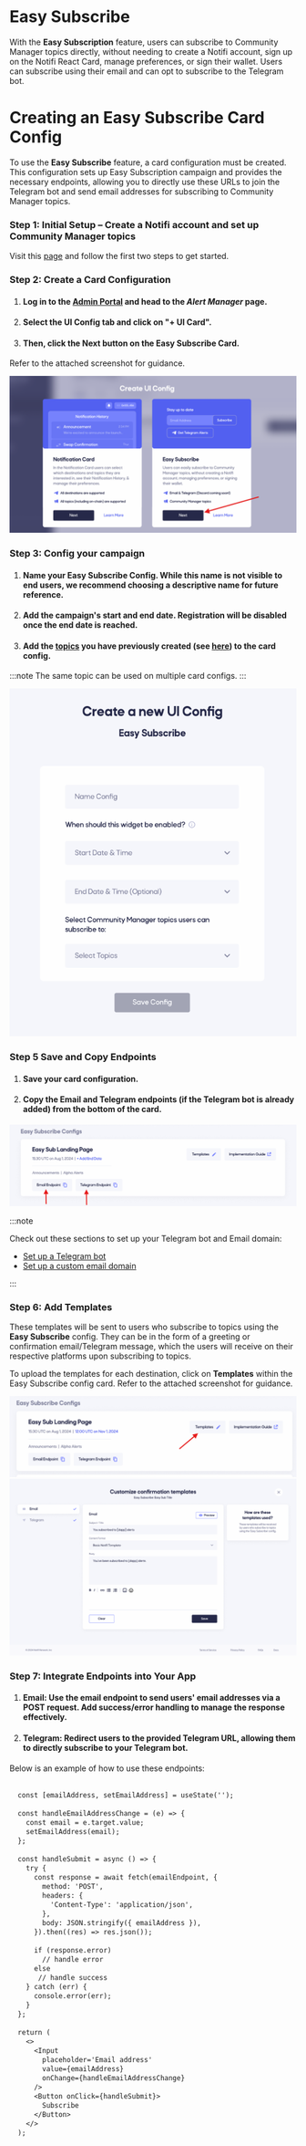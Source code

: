 
# Easy Subscribe
With the **Easy Subscription** feature, users can subscribe to Community Manager topics directly, without needing to create a Notifi account, sign up on the Notifi React Card, manage preferences, or sign their wallet. Users can subscribe using their email and can opt to subscribe to the Telegram bot.

# Creating an Easy Subscribe Card Config

To use the **Easy Subscribe** feature, a card configuration must be created. This configuration sets up Easy Subscription campaign and provides the necessary endpoints, allowing you to directly use these URLs to join the Telegram bot and send email addresses for subscribing to Community Manager topics.

### Step 1: Initial Setup – Create a Notifi account and set up Community Manager topics
Visit this [page](../create-topics/announcements) and follow the first two steps to get started.

### Step 2: Create a Card Configuration
1. #### Log in to the [Admin Portal](https://admin.notifi.network) and head to the _Alert Manager_ page.
2. #### Select the UI Config tab and click on "+ UI Card".
2. #### Then, click the Next button on the Easy Subscribe Card. 
Refer to the attached screenshot for guidance.

![UI Config tab](/img/easy-subscribe/1.png)

### Step 3: Config your campaign

1. #### Name your Easy Subscribe Config. While this name is not visible to end users, we recommend choosing a descriptive name for future reference.
2. #### Add the campaign's start and end date. Registration will be disabled once the end date is reached.
3. #### Add the [topics](../../integration-overview/alerts-in-depth.md#topic) you have previously created (see [here](../create-topics)) to the card config.

:::note
The same topic can be used on multiple card configs. 
:::

![Naming card config](/img/easy-subscribe/2.png)


### Step 5 Save and Copy Endpoints

1. #### Save your card configuration.
2. #### Copy the Email and Telegram endpoints (if the Telegram bot is already added) from the bottom of the card.


![Naming card config](/img/easy-subscribe/3.png)

:::note

Check out these sections to set up your Telegram bot and Email domain:

- [Set up a Telegram bot](../target-setup/tg-bot)
- [Set up a custom email domain](../target-setup/email-domain)

:::

### Step 6: Add Templates
These templates will be sent to users who subscribe to topics using the **Easy Subscribe** config. They can be in the form of a greeting or confirmation email/Telegram message, which the users will receive on their respective platforms upon subscribing to topics.

To upload the templates for each destination, click on **Templates** within the Easy Subscribe config card.
Refer to the attached screenshot for guidance.

![Upload templates](/img/easy-subscribe/5.png)
![Upload templates](/img/easy-subscribe/4.png)




### Step 7: Integrate Endpoints into Your App

1. #### Email: Use the email endpoint to send users' email addresses via a POST request. Add success/error handling to manage the response effectively.
2. #### Telegram: Redirect users to the provided Telegram URL, allowing them to directly subscribe to your Telegram bot.

Below is an example of how to use these endpoints:


```tsx

  const [emailAddress, setEmailAddress] = useState('');

  const handleEmailAddressChange = (e) => {
    const email = e.target.value;
    setEmailAddress(email);
  };

  const handleSubmit = async () => {
    try {
      const response = await fetch(emailEndpoint, {
        method: 'POST',
        headers: {
          'Content-Type': 'application/json',
        },
        body: JSON.stringify({ emailAddress }),
      }).then((res) => res.json());

      if (response.error)
        // handle error
      else
       // handle success
    } catch (err) {
      console.error(err);
    }
  };

  return (
    <>      
      <Input
        placeholder='Email address'
        value={emailAddress}
        onChange={handleEmailAddressChange}
      />
      <Button onClick={handleSubmit}>
        Subscribe
      </Button>
    </>
  );
```
